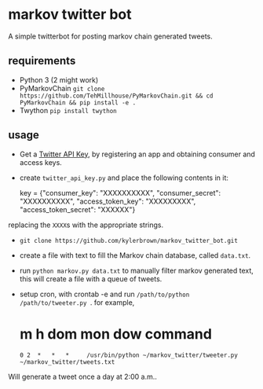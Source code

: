 # markov twitter bot

A simple twitterbot for posting markov chain generated tweets.

## requirements

+ Python 3 (2 might work)
+ PyMarkovChain `git clone https://github.com/TehMillhouse/PyMarkovChain.git && cd PyMarkovChain && pip install -e .`
+ Twython `pip install twython`

## usage

+ Get a [Twitter API Key](https://dev.twitter.com/apps), by registering an app and obtaining consumer and access keys.

+ create `twitter_api_key.py` and place the following contents in it:

	key = {"consumer_key": "XXXXXXXXXX",
		"consumer_secret": "XXXXXXXXXX",
		"access_token_key": "XXXXXXXXX",
		"access_token_secret": "XXXXXX"}

replacing the `XXXX`s with the appropriate strings.

+ `git clone https://github.com/kylerbrown/markov_twitter_bot.git`
+ create a file with text to fill the Markov chain database, called `data.txt`.
+ run `python markov.py data.txt` to manually filter markov generated text, this will create a file with a queue of tweets.
+ setup cron, with crontab -e and run `/path/to/python /path/to/tweeter.py `. for example,

	# m h  dom mon dow   command
	  0 2  *   *   *     /usr/bin/python ~/markov_twitter/tweeter.py ~/markov_twitter/tweets.txt

Will generate a tweet once a day at 2:00 a.m..
